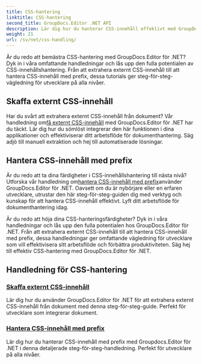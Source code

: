 ```yaml
---
title: CSS-hantering
linktitle: CSS-hantering
second_title: GroupDocs.Editor .NET API
description: Lär dig hur du hanterar CSS-innehåll effektivt med GroupDocs.Editor för .NET. Extrahera externt CSS-innehåll och hantera CSS-innehåll med prefix utan ansträngning.
weight: 21
url: /sv/net/css-handling/
---
```


Är du redo att bemästra CSS-hantering med GroupDocs.Editor för .NET? Dyk in i våra omfattande handledningar och lås upp den fulla potentialen av CSS-innehållshantering. Från att extrahera externt CSS-innehåll till att hantera CSS-innehåll med prefix, dessa tutorials ger steg-för-steg-vägledning för utvecklare på alla nivåer.

## Skaffa externt CSS-innehåll

 Har du svårt att extrahera externt CSS-innehåll från dokument? Vår handledning om[få externt CSS-innehåll](./get-external-css-content/) med GroupDocs.Editor för .NET har du täckt. Lär dig hur du sömlöst integrerar den här funktionen i dina applikationer och effektiviserar ditt arbetsflöde för dokumenthantering. Säg adjö till manuell extraktion och hej till automatiserade lösningar.

## Hantera CSS-innehåll med prefix

 Är du redo att ta dina färdigheter i CSS-innehållshantering till nästa nivå? Utforska vår handledning om[hantera CSS-innehåll med prefix](./handle-css-content-with-prefix/)använder GroupDocs.Editor för .NET. Oavsett om du är nybörjare eller en erfaren utvecklare, utrustar den här steg-för-steg-guiden dig med verktyg och kunskap för att hantera CSS-innehåll effektivt. Lyft ditt arbetsflöde för dokumenthantering idag.

Är du redo att höja dina CSS-hanteringsfärdigheter? Dyk in i våra handledningar och lås upp den fulla potentialen hos GroupDocs.Editor för .NET. Från att extrahera externt CSS-innehåll till att hantera CSS-innehåll med prefix, dessa handledningar ger omfattande vägledning för utvecklare som vill effektivisera sitt arbetsflöde och förbättra produktiviteten. Säg hej till effektiv CSS-hantering med GroupDocs.Editor för .NET. 
## Handledning för CSS-hantering
### [Skaffa externt CSS-innehåll](./get-external-css-content/)
Lär dig hur du använder GroupDocs.Editor för .NET för att extrahera externt CSS-innehåll från dokument med denna steg-för-steg-guide. Perfekt för utvecklare som integrerar dokument.
### [Hantera CSS-innehåll med prefix](./handle-css-content-with-prefix/)
Lär dig hur du hanterar CSS-innehåll med prefix med Groupdocs.Editor för .NET i denna detaljerade steg-för-steg-handledning. Perfekt för utvecklare på alla nivåer.